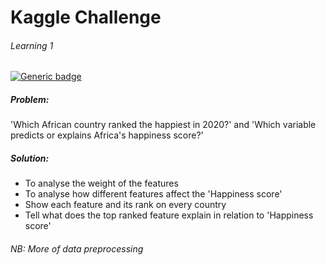 
# Kaggle Challenge
###### Learning 1

[![Generic badge](https://img.shields.io/badge/KAGGLE-CHALLENGE-<COLOR>.svg)](https://shields.io/)



##### Problem:
 'Which African country ranked the happiest in 2020?' and 'Which variable predicts or explains Africa's happiness score?'


##### Solution:
- To analyse the weight of the features
- To analyse how different features affect the 'Happiness score'
- Show each feature and its rank on every country 
- Tell what does the top ranked feature explain in relation to 'Happiness score'


###### NB: More of data preprocessing 